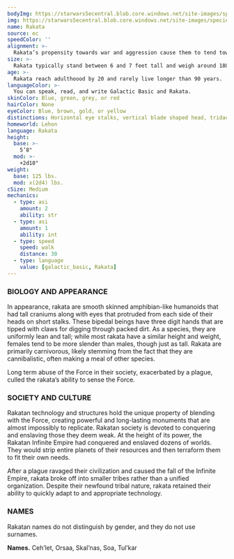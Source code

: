 ```yaml
---
bodyImg: https://starwars5ecentral.blob.core.windows.net/site-images/species/species_Rakata.png
img: https://starwars5ecentral.blob.core.windows.net/site-images/species/species_Rakata.png
name: Rakata
source: ec
speedColor: ''
alignment: >-
  Rakata’s propensity towards war and aggression cause them to tend toward lawful dark side, though there are exceptions.
size: >-
  Rakata typically stand between 6 and 7 feet tall and weigh around 180 lbs. Regardless of your position in that range, your size is Medium.
age: >-
  Rakata reach adulthoood by 20 and rarely live longer than 90 years.
languageColor: >-
  You can speak, read, and write Galactic Basic and Rakata. 
skinColor: Blue, green, grey, or red
hairColor: None
eyeColor: Blue, brown, gold, or yellow
distinctions: Horizontal eye stalks, vertical blade shaped head, tridactyl hands
homeworld: Lehon
language: Rakata
height:
  base: >-
    5’8"
  mod: >-
    +2d10"
weight:
  base: 125 lbs.
  mod: x(2d4) lbs.
cSize: Medium
mechanics:
  - type: asi
    amount: 2
    ability: str
  - type: asi
    amount: 1
    ability: int
  - type: speed
    speed: walk
    distance: 30
  - type: language
    value: [galactic_basic, Rakata]
---
```

### BIOLOGY AND APPEARANCE
In appearance, rakata are smooth skinned amphibian-like humanoids that had tall craniums along with eyes that protruded from each side of their heads on short stalks. These bipedal beings have three digit hands that are tipped with claws for digging through packed dirt. As a species, they are uniformly lean and tall; while most rakata have a similar height and weight, females tend to be more slender than males, though just as tall. Rakata are primarily carnivorous, likely stemming from the fact that they are cannibalistic, often making a meal of other species.

Long term abuse of the Force in their society, exacerbated by a plague, culled the rakata’s ability to sense the Force.

### SOCIETY AND CULTURE
Rakatan technology and structures hold the unique property of blending with the Force, creating powerful and long-lasting monuments that are almost impossibly to replicate. Rakatan society is devoted to conquering and enslaving those they deem weak. At the height of its power, the Rakatan Infinite Empire had conquered and enslaved dozens of worlds. They would strip entire planets of their resources and then terraform them to fit their own needs.

After a plague ravaged their civilization and caused the fall of the Infinite Empire, rakata broke off into smaller tribes rather than a unified organization. Despite their newfound tribal nature, rakata retained their ability to quickly adapt to and appropriate technology.

### NAMES
Rakatan names do not distinguish by gender, and they do not use surnames.

__Names.__ Ceh’let, Orsaa, Skal’nas, Soa, Tul’kar



    